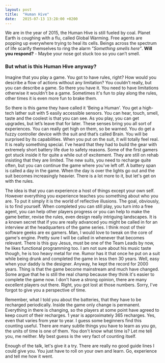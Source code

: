 ```yaml
---
layout: post
title:  "Human Hive"
date:   2015-07-13 13:28:00 +0200
---
```

We are in the year of 2015, the Human Hive is still fueled by coal.
Planet Earth is coughing with a flu, called Global Warming.
Free agents are popping up everywhere trying to heal its cells.
Beings across the spectrum of life scarify themselves to ring the alarm
_"Something smells here”_.
**Will you respond?** - Maybe your nose got stuck too so you can’t smell.


### But what is this Human Hive anyway?

Imagine that you play a game.
You got to have rules, right?
How would you describe a flow of actions without any limitation?
You couldn’t really, but you can describe a game.
So there you have it.
You need to have limitations otherwise it wouldn't be a game.
Sometimes it's fun to play along the rules,
other times it is even more fun to brake them.

So there is this game they have called it 'Being a Human'.
You get a high-tech lather suit with 5 easily accessible sensors.
You can hear, touch, smell, taste and the coolest is that you can see.
As you play, you can get upgrades, but let’s leave that for later.
These senses bring you all sort of experiences.
You can really get high on them, so be warned.
You do get a fuzzy controller device with the suit and that’s called Brain.
You will be surprised by its capabilities.
When you put on the suit, it will totally feel real.
It is really something special.
I’ve heard that they had to build the gear with extremely short battery life
due to safety reasons.
Some of the first gamers got stuck inside it for quite a while out of excitement.
They are still on rehab insisting that they are limited.
The new suits, you need to recharge quite often,
but you can continue the game where you've left off.
A battery span is called a day in the game.
When the day is over the lights go out and the suit becomes increasingly heavier.
There is a lot more to it, but let's get on with the rules.

The idea is that you can experience a host of things except your own self.
However everything you experience teaches you something about who you are.
To put it simply it is the world of reflective illusions.
The goal, obviously, is to find yourself.
When completed you can still play, you turn into a free agent,
you can help other players progress or you can help to make the game better,
revise the rules, even design really intriguing landscapes.
It is a known secret that if you are really advanced
you might be called in for an interview at the headquarters of the game series.
I think most of their software geeks are ex gamers.
Man, I would love to tweak on the core of game's engine.
Pretty sure I will be called in whenever that becomes relevant.
There is this guy Jesus, must be one of the Team Leads by now,
he likes functional programming too.
I am not sure about his music taste though, he is too heavy metal for me.
Rumor has it that once he put on a suit while being drunk and
completed the game in less then 30 years.
Well, easy when your daddy is the designer.
Anyway, he kept the record for 2000 years.
Thing is that the game become mainstream and much have changed.
Some argue that he is still the real champ
because they think it's easier to complete the game now.
I don't have a strong opinion, there are many excellent players out there.
Right, you got lost at those numbers.
Sorry, I've forgot to give you a perspective of time.

Remember, what I told you about the batteries,
that they have to be recharged periodically.
Inside the game only change is permanent.
Everything in there is changing,
so the players at some point have agreed to keep count of their recharges.
1 year is approximately 365 recharges.
Yes, even that varies from year to year.
I guess some beginners find this counting useful.
There are many subtle things you have to learn as you go,
the units of time is one of them.
You don't know what time is? Let me tell you, me neither.
My best guess is the very fact of counting itself.

Enough of the talk, let's give it a try.
There are really no good guide lines I could give you.
You just have to roll on your own and learn.
Go, experience and tell me how it went.
